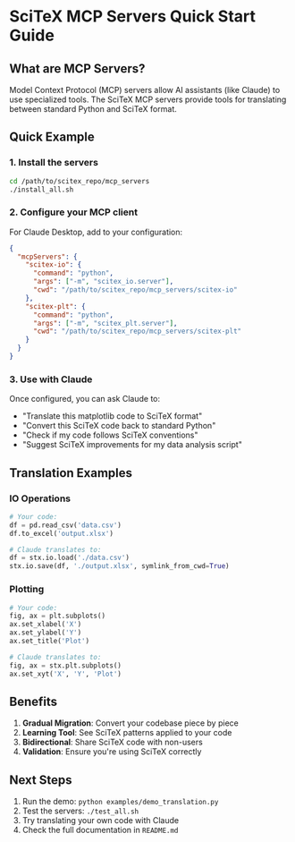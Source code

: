 # SciTeX MCP Servers Quick Start Guide

## What are MCP Servers?

Model Context Protocol (MCP) servers allow AI assistants (like Claude) to use specialized tools. The SciTeX MCP servers provide tools for translating between standard Python and SciTeX format.

## Quick Example

### 1. Install the servers
```bash
cd /path/to/scitex_repo/mcp_servers
./install_all.sh
```

### 2. Configure your MCP client

For Claude Desktop, add to your configuration:
```json
{
  "mcpServers": {
    "scitex-io": {
      "command": "python",
      "args": ["-m", "scitex_io.server"],
      "cwd": "/path/to/scitex_repo/mcp_servers/scitex-io"
    },
    "scitex-plt": {
      "command": "python",
      "args": ["-m", "scitex_plt.server"],
      "cwd": "/path/to/scitex_repo/mcp_servers/scitex-plt"
    }
  }
}
```

### 3. Use with Claude

Once configured, you can ask Claude to:
- "Translate this matplotlib code to SciTeX format"
- "Convert this SciTeX code back to standard Python"
- "Check if my code follows SciTeX conventions"
- "Suggest SciTeX improvements for my data analysis script"

## Translation Examples

### IO Operations
```python
# Your code:
df = pd.read_csv('data.csv')
df.to_excel('output.xlsx')

# Claude translates to:
df = stx.io.load('./data.csv')
stx.io.save(df, './output.xlsx', symlink_from_cwd=True)
```

### Plotting
```python
# Your code:
fig, ax = plt.subplots()
ax.set_xlabel('X')
ax.set_ylabel('Y')
ax.set_title('Plot')

# Claude translates to:
fig, ax = stx.plt.subplots()
ax.set_xyt('X', 'Y', 'Plot')
```

## Benefits

1. **Gradual Migration**: Convert your codebase piece by piece
2. **Learning Tool**: See SciTeX patterns applied to your code
3. **Bidirectional**: Share SciTeX code with non-users
4. **Validation**: Ensure you're using SciTeX correctly

## Next Steps

1. Run the demo: `python examples/demo_translation.py`
2. Test the servers: `./test_all.sh`
3. Try translating your own code with Claude
4. Check the full documentation in `README.md`